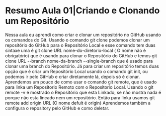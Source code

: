 # Resumo Aula 01|Criando e Clonando um Repositório
Nessa aula eu aprendi como criar e clonar um repositório no GitHub usando os comandos do Git. Usando o comando  git clone podemos clonar um repositório do GitHub para o Repositório Local e esse comando tem duas sintaxe uma é git clone URL nome-do-diretorio-local ( O nome não é obrigatório) que é usando para clonar o Repositório do GitHub e temos git clone URL --branch nome-da-branch --single-branch que é usado para clonar uma branch do Repositório.
Já para criar um repositório temos duas opção que é criar um Repositório Local  usando o comando git init, ou podemos ir pelo GitHub e criar diretamente lá, depois só é clonar.
Aprendemos um pouco de como usar o comando git remote, que é usado para linka  um Repositorio Remoto com o Repositorio Local. Usando o git remote -v é mostrado o Repositório que esta Linkado, se não mostra nada é porque não esta lincado nem um repositório. Então para linka usamos  git remote add origin  URL  (O nome defult é origin)
Aprendemos também a configura o repository  pelo GitHub e como deletar.